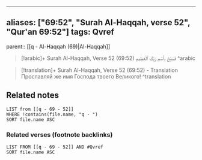 
---
aliases: ["69:52", "Surah Al-Haqqah, verse 52", "Qur'an 69:52"]
tags: Qvref
---

parent:: [[q - Al-Haqqah (69)|Al-Haqqah]]

> [!arabic]+ Surah Al-Haqqah, Verse 52 (69:52)
> <span class="quran-arabic">فَسَبِّحْ بِٱسْمِ رَبِّكَ ٱلْعَظِيمِ</span>
^arabic

> [!translation]+ Surah Al-Haqqah, Verse 52 (69:52) - Translation
> Прославляй же имя Господа твоего Великого!
^translation



## Related notes
```dataview
LIST from [[q - 69 - 52]]
WHERE !contains(file.name, "q - ")
SORT file.name ASC
```

### Related verses (footnote backlinks)
```dataview
LIST FROM [[q - 69 - 52]] AND #Qvref
SORT file.name ASC
```

